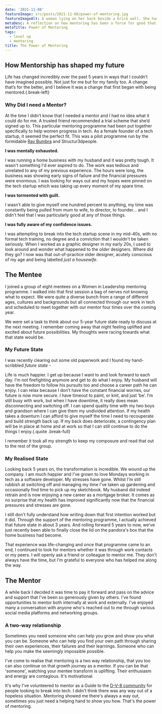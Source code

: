 ```yaml
---
date: '2021-11-08'
featureImage: src/posts/2021-11-08/power-of-mentoring.jpg
featureImageAlt: A woman lying on her back beside a brick wall. She has one hand on the brickwork and her feet resting on the edge of two steps of an open metal staircase above her.
metaDesc: A reflection on how mentoring has been a force for good that's transformed my future.
metaTitle: Power of Mentoring
tags:
  - level up
  - mentoring
title: The Power of Mentoring
---
```


## How Mentorship has shaped my future

Life has changed incredibly over the past 5 years in ways that I couldn’t have imagined possible. Not just for me but for my family too. A change that’s for the better, and I believe it was a change that first began with being mentored.{.break-left}

### Why Did I need a Mentor?

At the time I didn’t know that I needed a mentor and I had no idea what it could do for me. A trusted friend recommended a trial scheme that she’d signed up to. This particular mentoring programme had been put together specifically to help women progress in tech. As a female founder of a tech startup, it seemed the perfect fit. This was a pilot programme run by the formidable <a href="https://www.linkedin.com/in/ravbumbra/">Rav Bumbra</a> and Structur3dpeople.

<strong>I was mentally exhausted.</strong>

I was running a home business with my husband and it was pretty tough. It wasn't something I'd ever aspired to do. The work was tedious and unrelated to any of my previous experience. The hours were long, the business was showing early signs of failure and the financial pressures were enormous. I was looking for ways out and my hopes were pinned on the tech startup which was taking up every moment of my spare time.

<strong>I was tormented with guilt.</strong>

I wasn't able to give myself one hundred percent to anything, my time was constantly being pulled from mum to wife, to director, to founder... and I didn't feel that I was particularly good at any of those things.

<strong>I was fully aware of my confidence issues.</strong>

I was attempting to break into the tech startup scene in my mid-40s, with no formal tech training, no degree and a conviction that I wouldn't be taken seriously. When I worked as a graphic designer in my early 20s, I used to look around and wonder what happened to the <em>older</em> designers. Where did they go? I now was that out-of-practice older designer, acutely conscious of my age and being labelled <em>just a housewife</em>.

## The Mentee

I joined a group of eight mentees on a Women in Leadership mentoring programme. I walked into that first session a bag of nerves not knowing what to expect. We were quite a diverse bunch from a range of different ages, cultures and backgrounds but all connected through our work in tech and scheduled to meet together with our mentor four times over the coming year.

We were set a task to think about our 5-year future state ready to discuss at the next meeting. I remember coming away that night feeling uplifted and excited about future possibilities. My thoughts were racing towards what that state would be.

### My Future State

I was recently clearing out some old paperwork and I found my hand-scribbled <em>future state</em> -

Life is much happier. I get up because I want to and look forward to each day. I’m not firefighting anymore and get to do what I enjoy. My husband will have the freedom to follow his pursuits too and choose a career path he can enjoy. I can relax because I don’t have the constant financial worries, our future is now more secure. I have timeout to paint, or knit, and just ‘be’. I’m still busy with work, but when I have downtime, it really does mean disconnecting and switching off. I can spend quality time with my two boys and grandson where I can give them my undivided attention. If my health takes a downturn I can afford to give myself the time I need to recouperate and build strength back up. If my back does deteriorate, a contingency plan will be in place at home and at work so that I can still continue to do the things I enjoy.{.quote .break-full}

I remember it took all my strength to keep my composure and read that out to the rest of the group.

### My Realised State

Looking back 5 years on, the transformation is incredible. We wound up the company. I am much happier and I've grown to love Mondays working in tech as a software developer. My stresses have gone. Whilst I'm still rubbish at switching off and managing my time I've taken up gardening and occasionally find time to pick up my sketchbook. My husband did indeed retrain and is now enjoying a new career as a mortgage broker. It comes as no surprise that my health has improved significantly now that the financial pressures and stresses are gone.

I still don't fully understand how writing down that first intention worked but it did. Through the support of the mentoring programme, I actually achieved that future state in about 3 years. And rolling forward 5 years to now, we've just recently been able to finally close the lid on the pandora's box that the home business had become.

That experience was life-changing and once that programme came to an end, I continued to look for mentors whether it was through work contacts or my peers. I will openly ask a friend or colleague to mentor me. They don't always have the time, but I'm grateful to everyone who has helped me along the way.

## The Mentor

A while back I decided it was time to pay it forward and pass on the advice and support that I've been so generously given by others. I've found opportunities to mentor both internally at work and externally. I've enjoyed many a conversation with anyone who's reached out to me through various social media platforms and networking groups.

### A two-way relationship

Sometimes you need someone who can help you grow and show you what you can be. Someone who can help you find your own path through sharing their own experiences, their failures and their learnings. Someone who can help you make the seemingly impossible possible.

I've come to realise that mentoring is a two way relationship, that you too can also continue on that growth journey as a mentor. If you can be that 'someone', watching your mentee transform is uplifting. Their enthusiasm and energy are contagious. It's motivational.

It's why I've volunteered to mentor as a Guide to the <a href="https://www.d-v-8.com/get-involved">D-V-8 community</a> for people looking to break into tech. I didn't think there was any way out of a hopeless situation. Mentoring showed me there's always a way out, sometimes you just need a helping hand to show you how. That's the power of mentoring.
